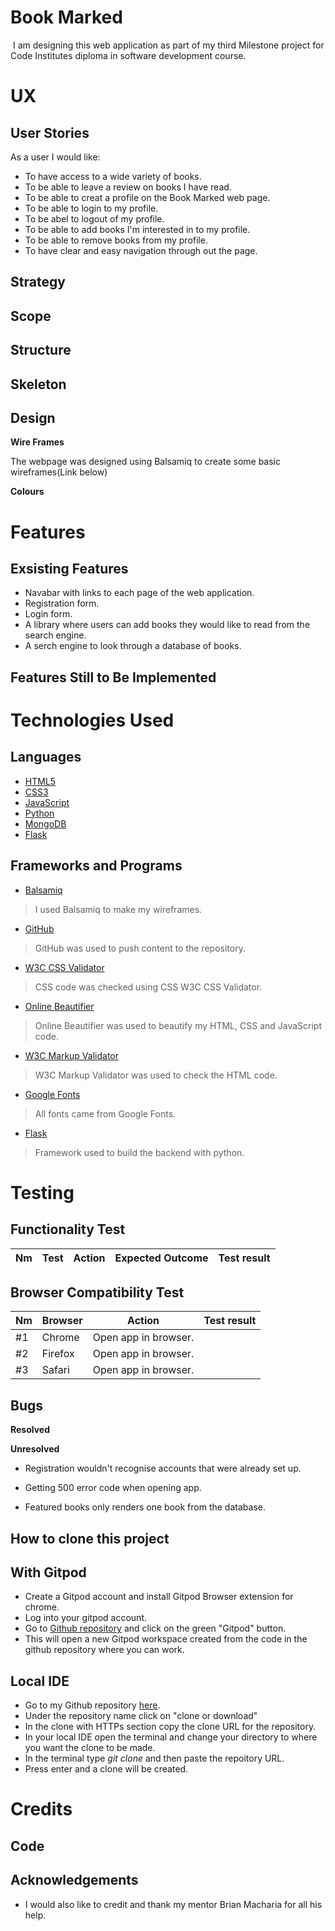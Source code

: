# Book Marked
![]()
I am designing this web application as part of my third Milestone project for Code Institutes diploma in software development course.

# UX
## User Stories
As a user I would like:

* To have access to a wide variety of books.
* To be able to leave a review on books I have read.
* To be able to creat a profile on the Book Marked web page.
* To be able to login to my profile.
* To be abel to logout of my profile.
* To be able to add books I'm interested in to my profile.
* To be able to remove books from my profile.
* To have clear and easy navigation through out the page.


## Strategy

## Scope

## Structure

## Skeleton

## Design
**Wire Frames**

 The webpage was designed using Balsamiq to create some basic wireframes(Link below) 
 

**Colours**


# Features
## Exsisting Features
* Navabar with links to each page of the web application.
* Registration form.
* Login form.
* A library where users can add books they would like to read from the search engine.
* A serch engine to look through a database of books.

## Features Still to Be Implemented



# Technologies Used
## Languages
* [HTML5](https://en.wikipedia.org/wiki/HTML5)
* [CSS3](https://en.wikipedia.org/wiki/CSS)
* [JavaScript](https://javascript.info/)
* [Python]()
* [MongoDB]()
* [Flask]()


## Frameworks and Programs

* [Balsamiq](https://balsamiq.com/wireframes/?gclid=Cj0KCQiA48j9BRC-ARIsAMQu3WSc14tIkeDZUlWDIVOa-Acbyn1s5XvsJJ6CnWplwD7_WPcgk-C4cTgaAsaNEALw_wcB)
> I used Balsamiq to make my wireframes.

* [GitHub](https://github.com/)
> GitHub was used to push content to the repository.

*  [W3C CSS Validator](https://jigsaw.w3.org/css-validator/validator)
> CSS code was checked using CSS W3C CSS Validator.

* [Online Beautifier](https://beautifier.io/)
> Online Beautifier was used to beautify my HTML, CSS and JavaScript code.

* [W3C Markup Validator](https://validator.w3.org/nu/#textarea)
>W3C Markup Validator was used to check the HTML code.

* [Google Fonts](https://fonts.google.com/)
>All fonts came from Google Fonts.

* [Flask]()
>Framework used to build the backend with python.



# Testing

## Functionality Test
Nm | Test | Action | Expected Outcome |Test result |
-- | ---- | ------ | ---------------- |----------- |


## Browser Compatibility Test
Nm | Browser | Action | Test result |
-- | ------- | ------ | ----------- |
#1 | Chrome | Open app in browser. |  |
#2 | Firefox | Open app in browser. | |
#3 | Safari | Open app in browser. |  |


## Bugs

**Resolved**


**Unresolved**
* Registration wouldn't recognise accounts that were already set up.

* Getting 500 error code when opening app.

* Featured books only renders one book from the database.


## How to clone this project
## With Gitpod
* Create a Gitpod account and install Gitpod Browser extension for chrome.
* Log into your gitpod account.
* Go to [Github repository](https://github.com/LiamGaff/Feeling-Lucky-Punk) and click on the green "Gitpod" button.
* This will open a new Gitpod workspace created from the code in the github repository where you can work.

## Local IDE
* Go to my Github repository [here](https://github.com/LiamGaff/Feeling-Lucky-Punk).
* Under the repository name click on "clone or download"
* In the clone with HTTPs section copy the clone URL for the repository.
* In your local IDE open the terminal and change your directory to where you want the clone to be made.
* In the terminal type _git clone_ and then paste the repoitory URL.
* Press enter and a clone will be created.

# Credits

## Code


## Acknowledgements
* I would also like to credit and thank my mentor Brian Macharia for all his help. 
